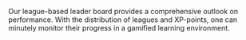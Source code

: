 Our league-based leader board provides a comprehensive outlook on performance.
With the distribution of leagues and XP-points, one can minutely monitor their progress in a gamified learning environment.

